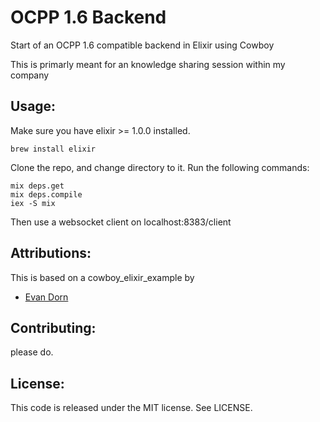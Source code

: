 OCPP 1.6 Backend
===================

Start of an OCPP 1.6 compatible backend in Elixir using Cowboy

This is primarly meant for an knowledge sharing session within my company


Usage:
------------------

Make sure you have elixir >= 1.0.0 installed.  
```
brew install elixir
```

Clone the repo, and change directory to it.  Run the following commands:

    mix deps.get
    mix deps.compile
    iex -S mix

Then use a websocket client on localhost:8383/client


Attributions:
-------------
This is based on a cowboy_elixir_example by
* [Evan Dorn](https://github.com/idahoev)

Contributing:
-------------

please do.

License:
--------

This code is released under the MIT license.  See LICENSE.
